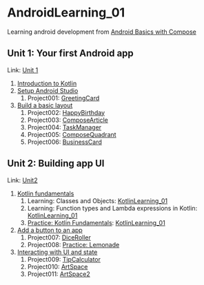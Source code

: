 # AndroidLearning_01

Learning android development from [Android Basics with Compose](https://developer.android.com/courses/android-basics-compose/course)

## Unit 1: Your first Android app

Link: [Unit 1](https://developer.android.com/courses/android-basics-compose/unit-1)

1. [Introduction to Kotlin](https://developer.android.com/courses/pathways/android-basics-compose-unit-1-pathway-1)
2. [Setup Android Studio](https://developer.android.com/courses/pathways/android-basics-compose-unit-1-pathway-2)
   1. Project001: [GreetingCard](./GreetingCard)
3. [Build a basic layout](https://developer.android.com/courses/pathways/android-basics-compose-unit-1-pathway-3)
   1. Project002: [HappyBirthday](./HappyBirthday)
   2. Project003: [ComposeArticle](./ComposeArticle)
   3. Project004: [TaskManager](./TaskManager)
   4. Project005: [ComposeQuadrant](./ComposeQuadrant)
   5. Project006: [BusinessCard](./BusinessCard)

## Unit 2: Building app UI

Link: [Unit2](https://developer.android.com/courses/android-basics-compose/unit-2)

1. [Kotlin fundamentals](https://developer.android.com/courses/pathways/android-basics-compose-unit-2-pathway-1)
   1. Learning: Classes and Objects: [KotlinLearning_01](./KotlinLearning_01)
   2. Learning: Function types and Lambda expressions in Kotlin: [KotlinLearning_01](./KotlinLearning_01)
   3. [Practice: Kotlin Fundamentals](https://developer.android.com/codelabs/basic-android-kotlin-compose-kotlin-fundamentals-practice-problems?continue=https%3A%2F%2Fdeveloper.android.com%2Fcourses%2Fpathways%2Fandroid-basics-compose-unit-2-pathway-1%23codelab-https%3A%2F%2Fdeveloper.android.com%2Fcodelabs%2Fbasic-android-kotlin-compose-kotlin-fundamentals-practice-problems): [KotlinLearning_01](./KotlinLearning_01)
2. [Add a button to an app](https://developer.android.com/courses/pathways/android-basics-compose-unit-2-pathway-2)
   1. Project007: [DiceRoller](./DiceRoller)
   2. Project008: [Practice: Lemonade](./Lemonade)
3. [Interacting with UI and state](https://developer.android.com/courses/pathways/android-basics-compose-unit-2-pathway-3?authuser=1)
   1. Project009: [TipCalculator](./TipCalculator)
   2. Project010: [ArtSpace](./ArtSpace)
   3. Project011: [ArtSpace2](./ArtSpace2)